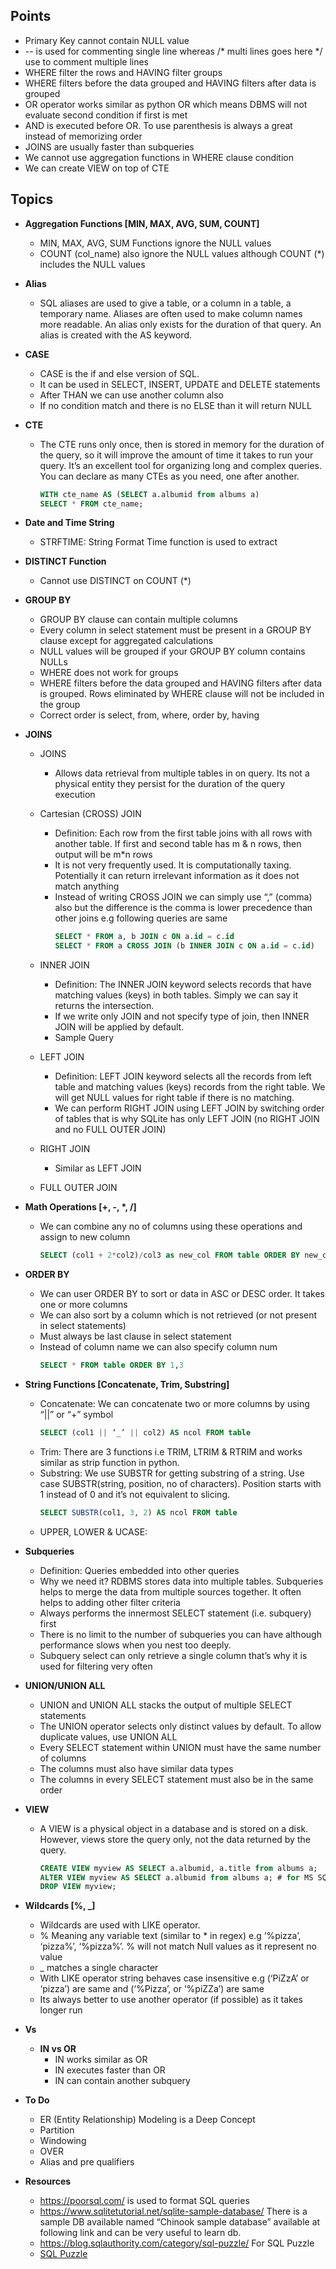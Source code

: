 ## Points
- Primary Key cannot contain NULL value
- -- is used for commenting single line whereas /* multi lines goes here */ use to comment multiple lines
- WHERE filter the rows and HAVING filter groups
- WHERE filters before the data grouped and HAVING filters after data is grouped
- OR operator works similar as python OR which means DBMS will not evaluate second condition if first is met
- AND is executed before OR. To use parenthesis is always a great instead of memorizing order
- JOINS are usually faster than subqueries
- We cannot use aggregation functions in WHERE clause condition
- We can create VIEW on top of CTE


##	Topics
- **Aggregation Functions [MIN, MAX, AVG, SUM, COUNT]**
  - MIN, MAX, AVG, SUM Functions ignore the NULL values
  - COUNT (col_name) also ignore the NULL values although COUNT (*) includes the NULL values
- **Alias**
  - SQL aliases are used to give a table, or a column in a table, a temporary name. Aliases are often used to make column names more readable. An alias only exists for the duration of that query. An alias is created with the AS keyword.
- **CASE**
  - CASE is the if and else version of SQL.
  - It can be used in SELECT, INSERT, UPDATE and DELETE statements
  - After THAN we can use another column also
  - If no condition match and there is no ELSE than it will return NULL
- **CTE**
  - The CTE runs only once, then is stored in memory for the duration of the query, so it will improve the amount of time it takes to run your query. It’s an excellent tool for organizing long and complex queries. You can declare as many CTEs as you need, one after another.
    ```sql
    WITH cte_name AS (SELECT a.albumid from albums a)
    SELECT * FROM cte_name;
    ```

- **Date and Time String**
  - STRFTIME: String Format Time function is used to extract 
 
- **DISTINCT Function**
  - Cannot use DISTINCT on COUNT (*)
- **GROUP BY**
  - GROUP BY clause can contain multiple columns
  - Every column in select statement must be present in a GROUP BY clause except for aggregated calculations
  - NULL values will be grouped if your GROUP BY column contains NULLs
  - WHERE does not work for groups
  - WHERE filters before the data grouped and HAVING filters after data is grouped. Rows eliminated by WHERE clause will not be included in the group
  - Correct order is select, from, where, order by, having
- **JOINS**
  - JOINS
    - Allows data retrieval from multiple tables in on query. Its not a physical entity they persist for the duration of the query execution
  - Cartesian (CROSS) JOIN
    - Definition: Each row from the first table joins with all rows with another table. If first and second table has m & n rows, then output will be m*n rows
    - It is not very frequently used. It is computationally taxing. Potentially it can return irrelevant information as it does not match anything
    - Instead of writing CROSS JOIN we can simply use “,” (comma) also but the difference is the comma is lower precedence than other joins e.g following queries are same
      ```sql
      SELECT * FROM a, b JOIN c ON a.id = c.id
      SELECT * FROM a CROSS JOIN (b INNER JOIN c ON a.id = c.id)
      ```
  - INNER JOIN
    - Definition: The INNER JOIN keyword selects records that have matching values (keys) in both tables. Simply we can say it returns the intersection.
    - If we write only JOIN and not specify type of join, then INNER JOIN will be applied by default.
    - Sample Query
   
  - LEFT JOIN
    - Definition: LEFT JOIN keyword selects all the records from left table and matching values (keys) records from the right table. We will get NULL values for right table if there is no matching.
    - We can perform RIGHT JOIN using LEFT JOIN by switching order of tables that is why SQLite has only LEFT JOIN (no RIGHT JOIN and no FULL OUTER JOIN)
  - RIGHT JOIN
    - Similar as LEFT JOIN
  - FULL OUTER JOIN
- **Math Operations [+, -, \*, /]**
  - We can combine any no of columns using these operations and assign to new column
      ```sql
      SELECT (col1 + 2*col2)/col3 as new_col FROM table ORDER BY new_col
      ```
- **ORDER BY**
  - We can user ORDER BY to sort or data in ASC or DESC order. It takes one or more columns
  - We can also sort by a column which is not retrieved (or not present in select statements)
  - Must always be last clause in select statement
  - Instead of column name we can also specify column num
    ```sql
    SELECT * FROM table ORDER BY 1,3
    ```
- **String Functions [Concatenate, Trim, Substring]**
  - Concatenate: We can concatenate two or more columns by using “||” or “+” symbol
    ```sql
    SELECT (col1 || ‘_’ || col2) AS ncol FROM table
    ```
  - Trim: There are 3 functions i.e TRIM, LTRIM & RTRIM and works similar as strip function in python.
  - Substring: We use SUBSTR for getting substring of a string. Use case SUBSTR(string, position, no of characters). Position starts with 1 instead of 0 and it’s not equivalent to slicing.
    ```sql
    SELECT SUBSTR(col1, 3, 2) AS ncol FROM table
    ```
  - UPPER, LOWER & UCASE: 
- **Subqueries**
  - Definition: Queries embedded into other queries
  - Why we need it? RDBMS stores data into multiple tables. Subqueries helps to merge the data from multiple sources together. It often helps to adding other filter criteria
  - Always performs the innermost SELECT statement (i.e. subquery) first
  - There is no limit to the number of subqueries you can have although performance slows when you nest too deeply.
  - Subquery select can only retrieve a single column that’s why it is used for filtering very often
- **UNION/UNION ALL**
  - UNION and UNION ALL stacks the output of multiple SELECT statements
  - The UNION operator selects only distinct values by default. To allow duplicate values, use UNION ALL
  - Every SELECT statement within UNION must have the same number of columns
  - The columns must also have similar data types
  - The columns in every SELECT statement must also be in the same order
- **VIEW**
  - A VIEW is a physical object in a database and is stored on a disk. However, views store the query only, not the data returned by the query.
    ```sql
    CREATE VIEW myview AS SELECT a.albumid, a.title from albums a;
    ALTER VIEW myview AS SELECT a.albumid from albums a; # for MS SQL
    DROP VIEW myview;
    ```
- **Wildcards [%, _]**
  - Wildcards are used with LIKE operator. 
  - % Meaning any variable text (similar to * in regex) e.g ‘%pizza’, ‘pizza%’, ‘%pizza%’. % will not match Null values as it represent no value
  - _ matches a single character
  - With LIKE operator string behaves case insensitive e.g (‘PiZzA’ or ‘pizza’) are same and (‘%Pizza’, or ‘%piZZa’) are same 
  - Its always better to use another operator (if possible) as it takes longer run

- **Vs**
  -	**IN vs OR**
    - IN works similar as OR
    - IN executes faster than OR
    - IN can contain another subquery

- **To Do**
  - ER (Entity Relationship) Modeling is a Deep Concept
  - Partition
  - Windowing
  - OVER
  - Alias and pre qualifiers

- **Resources**
  - https://poorsql.com/ is used to format SQL queries
  - https://www.sqlitetutorial.net/sqlite-sample-database/ There is a sample DB available named “Chinook sample database” available at following link and can be very useful to learn db.
  - https://blog.sqlauthority.com/category/sql-puzzle/ For SQL Puzzle
  - [SQL Puzzle](https://www.atlassian.com/git/tutorials/saving-changes/git-stash)
